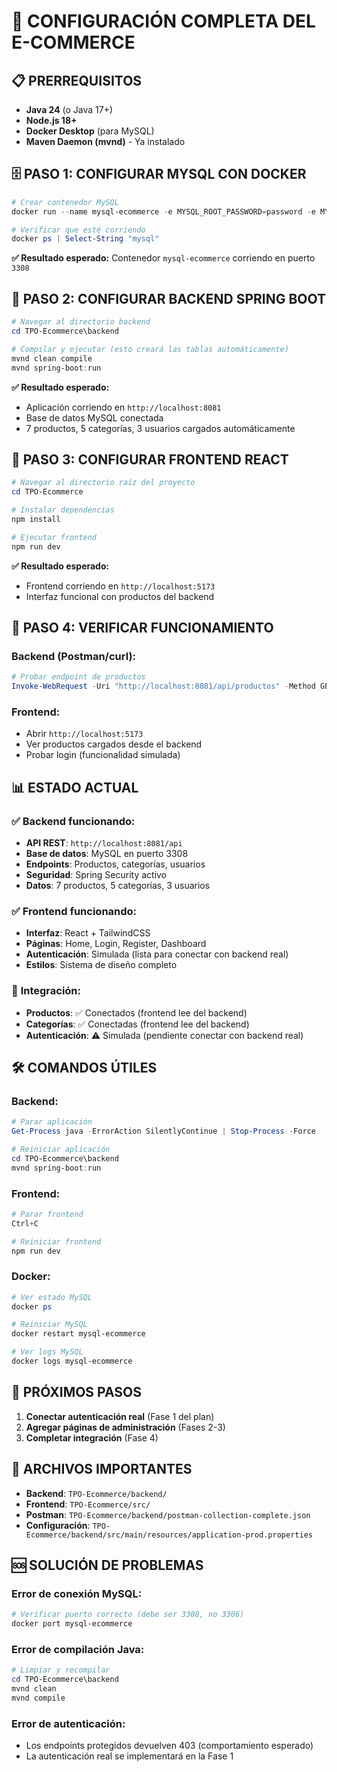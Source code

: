 # 🚀 CONFIGURACIÓN COMPLETA DEL E-COMMERCE

## 📋 PRERREQUISITOS

- **Java 24** (o Java 17+)
- **Node.js 18+**
- **Docker Desktop** (para MySQL)
- **Maven Daemon (mvnd)** - Ya instalado

## 🗄️ PASO 1: CONFIGURAR MYSQL CON DOCKER

```powershell
# Crear contenedor MySQL
docker run --name mysql-ecommerce -e MYSQL_ROOT_PASSWORD=password -e MYSQL_DATABASE=ecommerce_db -p 3308:3306 -d mysql:8.0

# Verificar que esté corriendo
docker ps | Select-String "mysql"
```

**✅ Resultado esperado:** Contenedor `mysql-ecommerce` corriendo en puerto `3308`

## 🔧 PASO 2: CONFIGURAR BACKEND SPRING BOOT

```powershell
# Navegar al directorio backend
cd TPO-Ecommerce\backend

# Compilar y ejecutar (esto creará las tablas automáticamente)
mvnd clean compile
mvnd spring-boot:run
```

**✅ Resultado esperado:** 
- Aplicación corriendo en `http://localhost:8081`
- Base de datos MySQL conectada
- 7 productos, 5 categorías, 3 usuarios cargados automáticamente

## 🎨 PASO 3: CONFIGURAR FRONTEND REACT

```powershell
# Navegar al directorio raíz del proyecto
cd TPO-Ecommerce

# Instalar dependencias
npm install

# Ejecutar frontend
npm run dev
```

**✅ Resultado esperado:**
- Frontend corriendo en `http://localhost:5173`
- Interfaz funcional con productos del backend

## 🧪 PASO 4: VERIFICAR FUNCIONAMIENTO

### Backend (Postman/curl):
```powershell
# Probar endpoint de productos
Invoke-WebRequest -Uri "http://localhost:8081/api/productos" -Method GET
```

### Frontend:
- Abrir `http://localhost:5173`
- Ver productos cargados desde el backend
- Probar login (funcionalidad simulada)

## 📊 ESTADO ACTUAL

### ✅ **Backend funcionando:**
- **API REST**: `http://localhost:8081/api`
- **Base de datos**: MySQL en puerto 3308
- **Endpoints**: Productos, categorías, usuarios
- **Seguridad**: Spring Security activo
- **Datos**: 7 productos, 5 categorías, 3 usuarios

### ✅ **Frontend funcionando:**
- **Interfaz**: React + TailwindCSS
- **Páginas**: Home, Login, Register, Dashboard
- **Autenticación**: Simulada (lista para conectar con backend real)
- **Estilos**: Sistema de diseño completo

### 🔗 **Integración:**
- **Productos**: ✅ Conectados (frontend lee del backend)
- **Categorías**: ✅ Conectadas (frontend lee del backend)
- **Autenticación**: ⚠️ Simulada (pendiente conectar con backend real)

## 🛠️ COMANDOS ÚTILES

### Backend:
```powershell
# Parar aplicación
Get-Process java -ErrorAction SilentlyContinue | Stop-Process -Force

# Reiniciar aplicación
cd TPO-Ecommerce\backend
mvnd spring-boot:run
```

### Frontend:
```powershell
# Parar frontend
Ctrl+C

# Reiniciar frontend
npm run dev
```

### Docker:
```powershell
# Ver estado MySQL
docker ps

# Reiniciar MySQL
docker restart mysql-ecommerce

# Ver logs MySQL
docker logs mysql-ecommerce
```

## 🎯 PRÓXIMOS PASOS

1. **Conectar autenticación real** (Fase 1 del plan)
2. **Agregar páginas de administración** (Fases 2-3)
3. **Completar integración** (Fase 4)

## 📁 ARCHIVOS IMPORTANTES

- **Backend**: `TPO-Ecommerce/backend/`
- **Frontend**: `TPO-Ecommerce/src/`
- **Postman**: `TPO-Ecommerce/backend/postman-collection-complete.json`
- **Configuración**: `TPO-Ecommerce/backend/src/main/resources/application-prod.properties`

## 🆘 SOLUCIÓN DE PROBLEMAS

### Error de conexión MySQL:
```powershell
# Verificar puerto correcto (debe ser 3308, no 3306)
docker port mysql-ecommerce
```

### Error de compilación Java:
```powershell
# Limpiar y recompilar
cd TPO-Ecommerce\backend
mvnd clean
mvnd compile
```

### Error de autenticación:
- Los endpoints protegidos devuelven 403 (comportamiento esperado)
- La autenticación real se implementará en la Fase 1
